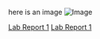 here is an image
![Image](./blob/main/image.png)

[Lab Report 1](lab-report-1-week-2.html)
[Lab Report 1](https://HenryXII.github.io/cse15l-lab-reports/lab-report-1-week-2.html)
